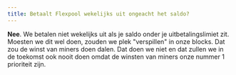 ```yaml
---
title: Betaalt Flexpool wekelijks uit ongeacht het saldo?
---
```


**Nee**. We betalen niet wekelijks uit als je saldo onder je uitbetalingslimiet zit. Moesten we dit wel doen, zouden we plek "verspillen" in onze blocks. Dat zou de winst van miners doen dalen. Dat doen we niet en dat zullen we in de toekomst ook nooit doen omdat de winsten van miners onze nummer 1 prioriteit zijn.
